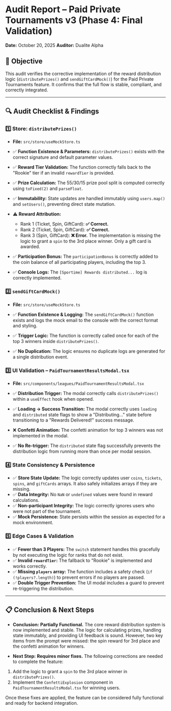 # Audit Report – Paid Private Tournaments v3 (Phase 4: Final Validation)
**Date:** October 20, 2025
**Auditor:** Dualite Alpha

## 🎯 Objective
This audit verifies the corrective implementation of the reward distribution logic (`distributePrizes()` and `sendGiftCardMock()`) for the Paid Private Tournaments feature. It confirms that the full flow is stable, compliant, and correctly integrated.

---

## 🔍 Audit Checklist & Findings

### 1️⃣ Store: `distributePrizes()`
- **File:** `src/store/useMockStore.ts`

- ✅ **Function Existence & Parameters:** `distributePrizes()` exists with the correct signature and default parameter values.
- ✅ **Reward Tier Validation:** The function correctly falls back to the "Rookie" tier if an invalid `rewardTier` is provided.
- ✅ **Prize Calculation:** The 55/30/15 prize pool split is computed correctly using `toFixed(2)` and `parseFloat`.
- ✅ **Immutability:** State updates are handled immutably using `users.map()` and `setUsers()`, preventing direct state mutation.
- ⚠️ **Reward Attribution:**
  - Rank 1 (Ticket, Spin, GiftCard): **✅ Correct.**
  - Rank 2 (Ticket, Spin, GiftCard): **✅ Correct.**
  - Rank 3 (Spin, GiftCard): **❌ Error.** The implementation is missing the logic to grant a `spin` to the 3rd place winner. Only a gift card is awarded.
- ✅ **Participation Bonus:** The `participationBonus` is correctly added to the coin balance of all participating players, including the top 3.
- ✅ **Console Logs:** The `[Sportime] Rewards distributed...` log is correctly implemented.

### 2️⃣ `sendGiftCardMock()`
- **File:** `src/store/useMockStore.ts`

- ✅ **Function Existence & Logging:** The `sendGiftCardMock()` function exists and logs the mock email to the console with the correct format and styling.
- ✅ **Trigger Logic:** The function is correctly called once for each of the top 3 winners inside `distributePrizes()`.
- ✅ **No Duplication:** The logic ensures no duplicate logs are generated for a single distribution event.

### 3️⃣ UI Validation – `PaidTournamentResultsModal.tsx`
- **File:** `src/components/leagues/PaidTournamentResultsModal.tsx`

- ✅ **Distribution Trigger:** The modal correctly calls `distributePrizes()` within a `useEffect` hook when opened.
- ✅ **Loading → Success Transition:** The modal correctly uses `loading` and `distributed` state flags to show a "Distributing..." state before transitioning to a "Rewards Delivered!" success message.
- ❌ **Confetti Animation:** The confetti animation for top 3 winners was not implemented in the modal.
- ✅ **No Re-trigger:** The `distributed` state flag successfully prevents the distribution logic from running more than once per modal session.

### 4️⃣ State Consistency & Persistence
- ✅ **Store State Update:** The logic correctly updates user `coins`, `tickets`, `spins`, and `giftCards` arrays. It also safely initializes arrays if they are missing.
- ✅ **Data Integrity:** No `NaN` or `undefined` values were found in reward calculations.
- ✅ **Non-participant Integrity:** The logic correctly ignores users who were not part of the tournament.
- ✅ **Mock Persistence:** State persists within the session as expected for a mock environment.

### 5️⃣ Edge Cases & Validation
- ✅ **Fewer than 3 Players:** The `switch` statement handles this gracefully by not executing the logic for ranks that do not exist.
- ✅ **Invalid `rewardTier`:** The fallback to "Rookie" is implemented and works correctly.
- ✅ **Missing `players` array:** The function includes a safety check (`if (!players?.length)`) to prevent errors if no players are passed.
- ✅ **Double Trigger Prevention:** The UI modal includes a guard to prevent re-triggering the distribution.

---

## 📋 Conclusion & Next Steps

- **Conclusion:** **Partially Functional.**
The core reward distribution system is now implemented and stable. The logic for calculating prizes, handling state immutably, and providing UI feedback is sound. However, two key items from the prompt were missed: the spin reward for 3rd place and the confetti animation for winners.

- **Next Step:** **Requires minor fixes.**
The following corrections are needed to complete the feature:
1.  Add the logic to grant a `spin` to the 3rd place winner in `distributePrizes()`.
2.  Implement the `ConfettiExplosion` component in `PaidTournamentResultsModal.tsx` for winning users.

Once these fixes are applied, the feature can be considered fully functional and ready for backend integration.
